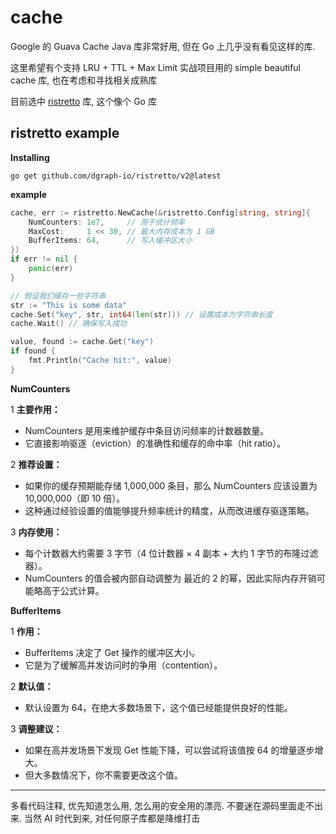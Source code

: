 # cache

Google 的 Guava Cache Java 库非常好用, 但在 Go 上几乎没有看见这样的库. 

这里希望有个支持 LRU + TTL + Max Limit 实战项目用的 simple beautiful cache 库, 也在考虑和寻找相关成熟库

目前选中 [ristretto](https://github.com/dgraph-io/ristretto) 库, 这个像个 Go 库

## ristretto example

**Installing**

```Shell
go get github.com/dgraph-io/ristretto/v2@latest
```

**example**

```Go
cache, err := ristretto.NewCache(&ristretto.Config[string, string]{
    NumCounters: 1e7,     // 用于统计频率
    MaxCost:     1 << 30, // 最大内存成本为 1 GB
    BufferItems: 64,      // 写入缓冲区大小
})
if err != nil {
    panic(err)
}

// 假设我们缓存一些字符串
str := "This is some data"
cache.Set("key", str, int64(len(str))) // 设置成本为字符串长度
cache.Wait() // 确保写入成功

value, found := cache.Get("key")
if found {
    fmt.Println("Cache hit:", value)
}
```

**NumCounters**

1 **主要作用：**

- NumCounters 是用来维护缓存中条目访问频率的计数器数量。
- 它直接影响驱逐（eviction）的准确性和缓存的命中率（hit ratio）。

2 **推荐设置：**

- 如果你的缓存预期能存储 1,000,000 条目，那么 NumCounters 应该设置为 10,000,000（即 10 倍）。
- 这种通过经验设置的值能够提升频率统计的精度，从而改进缓存驱逐策略。

3 **内存使用：**

- 每个计数器大约需要 3 字节（4 位计数器 × 4 副本 + 大约 1 字节的布隆过滤器）。
- NumCounters 的值会被内部自动调整为 最近的 2 的幂，因此实际内存开销可能略高于公式计算。

**BufferItems**

1 **作用：**

- BufferItems 决定了 Get 操作的缓冲区大小。
- 它是为了缓解高并发访问时的争用（contention）。

2 **默认值：**

- 默认设置为 64，在绝大多数场景下，这个值已经能提供良好的性能。

3 **调整建议：**

- 如果在高并发场景下发现 Get 性能下降，可以尝试将该值按 64 的增量逐步增大。
- 但大多数情况下，你不需要更改这个值。

***

多看代码注释, 优先知道怎么用, 怎么用的安全用的漂亮. 不要迷在源码里面走不出来. 当然 AI 时代到来, 对任何原子库都是降维打击
